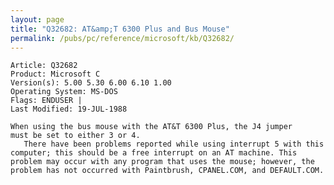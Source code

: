 ```yaml
---
layout: page
title: "Q32682: AT&amp;T 6300 Plus and Bus Mouse"
permalink: /pubs/pc/reference/microsoft/kb/Q32682/
---
```


	Article: Q32682
	Product: Microsoft C
	Version(s): 5.00 5.30 6.00 6.10 1.00
	Operating System: MS-DOS
	Flags: ENDUSER |
	Last Modified: 19-JUL-1988
	
	When using the bus mouse with the AT&T 6300 Plus, the J4 jumper
	must be set to either 3 or 4.
	   There have been problems reported while using interrupt 5 with this
	computer; this should be a free interrupt on an AT machine. This
	problem may occur with any program that uses the mouse; however, the
	problem has not occurred with Paintbrush, CPANEL.COM, and DEFAULT.COM.

